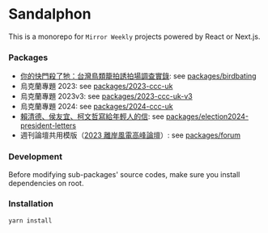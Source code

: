 # Sandalphon

This is a monorepo for `Mirror Weekly` projects powered by React or Next.js.

### Packages

- [你的快門殺了牠：台灣鳥類籠拍誘拍場調查實錄](https://www.mirrormedia.mg/projects/birdbating/index.html): see [packages/birdbating](./packages/birdbating)
- 烏克蘭專題 2023: see [packages/2023-ccc-uk](./packages/2023-ccc-uk)
- 烏克蘭專題 2023v3: see [packages/2023-ccc-uk-v3](./packages/2023-ccc-uk-v3/)
- 烏克蘭專題 2024: see [packages/2024-ccc-uk](./packages/2024-ccc-uk/)
- [賴清德、侯友宜、柯文哲寫給年輕人的信](https://www.mirrormedia.mg/projects/election2024-president-letters/index.html): see [packages/election2024-president-letters](./packages/election2024-president-letters)
- 週刊論壇共用模版（[2023 離岸風電高峰論壇](https://storage.googleapis.com/v3-statics.mirrormedia.mg/events/windpowerforum2023/index.html)）: see [packages/forum](./packages/forum)

### Development

Before modifying sub-packages' source codes, make sure you install dependencies on root.

### Installation

`yarn install`
